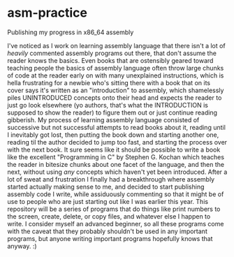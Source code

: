 # asm-practice
Publishing my progress in x86_64 assembly

I've noticed as I work on learning assembly language that there isn't a lot of *heavily* commented assembly programs out there, that don't assume the reader knows the basics. Even books that are ostensibly geared toward teaching people the basics of assembly language often throw large chunks of code at the reader early on with many unexplained instructions, which is hella frustrating for a newbie who's sitting there with a book that on its cover says it's written as an "introduction" to assembly, which shamelessly piles UNINTRODUCED concepts onto their head and expects the reader to just go look elsewhere (yo authors, that's what the INTRODUCTION is supposed to show the reader) to figure them out or just continue reading gibberish. My process of learning assembly language consisted of successive but not successful attempts to read books about it, reading until I inevitably got lost, then putting the book down and starting another one, reading til the author decided to jump too fast, and starting the process over with the next book. It sure seems like it should be possible to write a book like the excellent "Programming in C" by Stephen G. Kochan which teaches the reader in bitesize chunks about one facet of the language, and then the next, without using *any* concepts which haven't yet been introduced. After a lot of sweat and frustration I finally had a breakthrough where assembly started actually making sense to me, and decided to start publishing assembly code I write, while assiduously commenting so that it might be of use to people who are just starting out like I was earlier this year. This repository will be a series of programs that do things like print numbers to the screen, create, delete, or copy files, and whatever else I happen to write. I consider myself an advanced beginner, so all these programs come with the caveat that they probably shouldn't be used in any important programs, but anyone writing important programs hopefully knows that anyway. :) 
